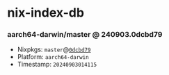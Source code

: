 # nix-index-db
### aarch64-darwin/master @ 240903.0dcbd79
- Nixpkgs: `master`@[`0dcbd79`](https://github.com/NixOS/nixpkgs/commit/0dcbd7944f597872f341c1660f290960e15c696a)
- Platform: `aarch64-darwin`
- Timestamp: `20240903014115`
